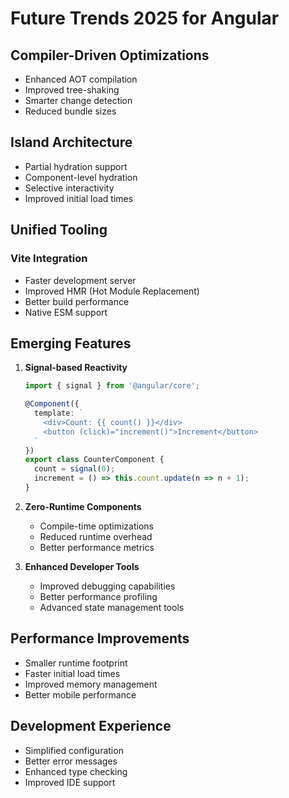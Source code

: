 # Future Trends 2025 for Angular

## Compiler-Driven Optimizations
- Enhanced AOT compilation
- Improved tree-shaking
- Smarter change detection
- Reduced bundle sizes

## Island Architecture
- Partial hydration support
- Component-level hydration
- Selective interactivity
- Improved initial load times

## Unified Tooling
### Vite Integration
- Faster development server
- Improved HMR (Hot Module Replacement)
- Better build performance
- Native ESM support

## Emerging Features
1. **Signal-based Reactivity**
   ```typescript
   import { signal } from '@angular/core';

   @Component({
     template: `
       <div>Count: {{ count() }}</div>
       <button (click)="increment()">Increment</button>
     `
   })
   export class CounterComponent {
     count = signal(0);
     increment = () => this.count.update(n => n + 1);
   }
   ```

2. **Zero-Runtime Components**
   - Compile-time optimizations
   - Reduced runtime overhead
   - Better performance metrics

3. **Enhanced Developer Tools**
   - Improved debugging capabilities
   - Better performance profiling
   - Advanced state management tools

## Performance Improvements
- Smaller runtime footprint
- Faster initial load times
- Improved memory management
- Better mobile performance

## Development Experience
- Simplified configuration
- Better error messages
- Enhanced type checking
- Improved IDE support